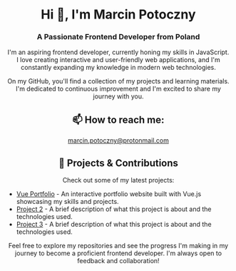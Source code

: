 <h1 align="center">Hi 👋, I'm Marcin Potoczny</h1>
<h3 align="center">A Passionate Frontend Developer from Poland</h3>

<p align="center">
  I'm an aspiring frontend developer, currently honing my skills in JavaScript. I love creating interactive and user-friendly web applications, and I'm constantly expanding my knowledge in modern web technologies.
</p>

<p align="center">
  On my GitHub, you'll find a collection of my projects and learning materials. I'm dedicated to continuous improvement and I'm excited to share my journey with you.
</p>

<h2 align="center">📫 How to reach me:</h2>
<p align="center">
  <a href="mailto:marcin.potoczny@protonmail.com">marcin.potoczny@protonmail.com</a>
</p>

<h2 align="center">🔭 Projects & Contributions</h2>
<p align="center">
  Check out some of my latest projects:
</p>

<ul>
  <li><a href="https://vue-portfolio-lkoq1vtc7-marpots-projects.vercel.app/">Vue Portfolio</a> - An interactive portfolio website built with Vue.js showcasing my skills and projects.</li>
  <li><a href="https://github.com/yourusername/project2">Project 2</a> - A brief description of what this project is about and the technologies used.</li>
  <li><a href="https://github.com/yourusername/project3">Project 3</a> - A brief description of what this project is about and the technologies used.</li>
</ul>

<p align="center">
  Feel free to explore my repositories and see the progress I'm making in my journey to become a proficient frontend developer. I'm always open to feedback and collaboration!
</p>
